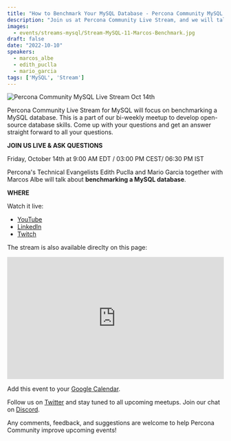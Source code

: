 ```yaml
---
title: "How to Benchmark Your MySQL Database - Percona Community MySQL Live Stream & Chat - Oct 14th"
description: "Join us at Percona Community Live Stream, and we will talk about benchmarking your MySQL database with database experts on Friday, October 14th at 9:00 AM EDT  / 03:00 PM CEST/ 06:30 PM IST."
images:
  - events/streams-mysql/Stream-MySQL-11-Marcos-Benchmark.jpg
draft: false
date: "2022-10-10"
speakers:
  - marcos_albe
  - edith_puclla
  - mario_garcia
tags: ['MySQL', 'Stream']
---
```

![Percona Community MySQL Live Stream Oct 14th](events/streams-mysql/Stream-MySQL-11-Marcos-Benchmark.jpg)

Percona Community Live Stream for MySQL will focus on benchmarking a MySQL database. This is a part of our bi-weekly meetup to develop open-source database skills. Come up with your questions and get an answer straight forward to all your questions.


**JOIN US LIVE & ASK QUESTIONS**

Friday, October 14th at 9:00 AM EDT / 03:00 PM CEST/ 06:30 PM IST 

Percona's Technical Evangelists Edith Puclla and Mario Garcia together with Marcos Albe will talk about **benchmarking a MySQL database**.

**WHERE**

Watch it live:

- [YouTube](https://www.youtube.com/watch?v=7WKoKRFXFCw) 
- [LinkedIn](https://www.linkedin.com/feed/update/urn:li:ugcPost:6985258367539646464/)
- [Twitch](https://www.twitch.tv/perconacommunity)

The stream is also available direclty on this page:

<div style="padding:56.25% 0 0 0;position:relative;"><iframe src="https://player.restream.io/?token=9c03bb35eeed427eb8ecbd7d0b6b8b9e" allow="autoplay" allowfullscreen frameborder="0" style="position:absolute;top:0;left:0;width:100%;height:100%;"/></iframe></div>

Add this event to your [Google Calendar](https://calendar.google.com/event?action=TEMPLATE&tmeid=MmY1c3Ruc3Judm41dGY1ZHUxbDI1ZWdvMm8gYWxla3NhbmRyYS5hYnJhbW92YUBwZXJjb25hLmNvbQ&tmsrc=aleksandra.abramova%40percona.com).

Follow us on [Twitter](https://twitter.com/PerconaBytes) and stay tuned to all upcoming meetups. Join our chat on [Discord](http://per.co.na/discord).


Any comments, feedback, and suggestions are welcome to help Percona Community improve upcoming events!
 
